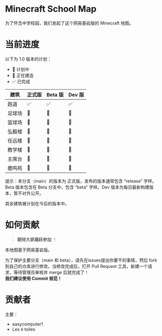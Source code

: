 # Minecraft School Map
为了怀念中学校园，我们发起了这个网易基岩版的 Minecraft 地图。
# 当前进度

以下为 1.0 版本的计划：    
- 💭 计划中   
- 🔴 正在建造   
- ✅ 已完成     
  
| 建筑 | 正式版 | Beta 版 | Dev 版 |
| ----- | ----- | ---- | ---- |
| 跑道 | ✅ | ✅ | ✅ |
| 足球场 | 💭 | 💭 | 🔴 |
| 篮球场 | 🔴 | 🔴 | 🔴 |
| 弘毅楼 | 🔴 | 🔴 | 🔴 |
| 任远楼 | 💭 | 💭 | 💭 |
| 教学楼 | 💭 | 💭 | 💭 |
| 主席台 | 💭 | 💭 | 🔴 |
| 鹿鸣苑 | 💭 | 💭 | 💭 |


提示：本分支（main）的版本为 正式版，发布的版本通常包含 “release” 字样。Beta 版本包含在 Beta 分支中，包含 “beta” 字样。Dev 版本为每日最新构建版本，暂不对外公开。   
   
其余建筑被计划在今后的版本中。    
# 如何贡献
>**期待大家踊跃参加** ！    


本地图基于网易基岩版。     

为了保护主要分支（main 和 beta），请先在issues提出你要干的事情，然后 fork 到自己的仓库进行修改，当修改完成后，打开 Pull Request 工具，新建一个请求，等待管理员审核并 merge 后就完成了！      
**我们建议使用 Commit 规范！**

# 贡献者
主要：  
- easycomputer1
- Les é toiles